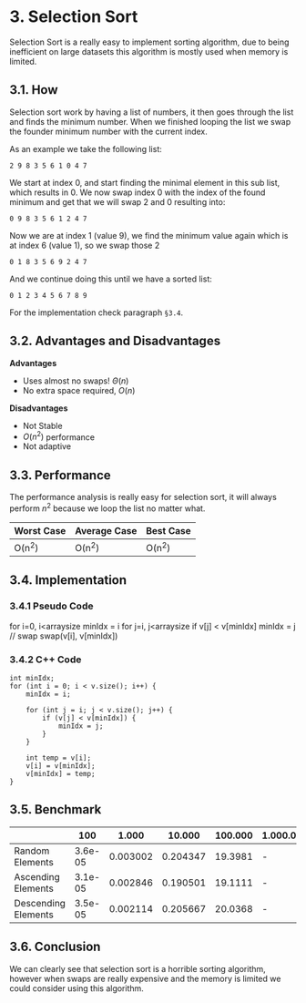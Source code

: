 # 3. Selection Sort
Selection Sort is a really easy to implement sorting algorithm, due to being inefficient on large datasets this algorithm is mostly used when memory is limited.

## 3.1. How
Selection sort work by having a list of numbers, it then goes through the list and finds the minimum number. When we finished looping the list we swap the founder minimum number with the current index.

As an example we take the following list:

	2 9 8 3 5 6 1 0 4 7

We start at index 0, and start finding the minimal element in this sub list, which results in 0. We now swap index 0 with the index of the found minimum and get that we will swap 2 and 0 resulting into:

	0 9 8 3 5 6 1 2 4 7 

Now we are at index 1 (value 9), we find the minimum value again which is at index 6 (value 1), so we swap those 2

	0 1 8 3 5 6 9 2 4 7 

And we continue doing this until we have a sorted list:

	0 1 2 3 4 5 6 7 8 9

For the implementation check paragraph `§3.4`.

## 3.2. Advantages and Disadvantages

**Advantages**
- Uses almost no swaps! $\Theta(n)$
- No extra space required, $O(n)$

**Disadvantages**
- Not Stable
- $O(n^2)$ performance
- Not adaptive

## 3.3. Performance
The performance analysis is really easy for selection sort, it will always perform $n^2$ because we loop the list no matter what.

|Worst Case|Average Case|Best Case|
|-|-|-|
|O(n<sup>2</sup>)|O(n<sup>2</sup>)|O(n<sup>2</sup>)|

## 3.4. Implementation
### 3.4.1 Pseudo Code
for i=0, i<arraysize
	minIdx = i
	for j=i, j<arraysize
		if v[j] < v[minIdx]
			minIdx = j
	// swap
    swap(v[i], v[minIdx])

### 3.4.2 C++ Code

    int minIdx;
    for (int i = 0; i < v.size(); i++) {
        minIdx = i;
        
        for (int j = i; j < v.size(); j++) {
            if (v[j] < v[minIdx]) {
                minIdx = j;
            }
        }
        
        int temp = v[i];
        v[i] = v[minIdx];
        v[minIdx] = temp;
    }

## 3.5. Benchmark
|&nbsp;| 100 | 1.000 | 10.000 | 100.000 | 1.000.000
|-|-|-|-|-|-|
|Random Elements|3.6e-05|0.003002|0.204347|19.3981|-
|Ascending Elements|3.1e-05|0.002846|0.190501|19.1111|-
|Descending Elements|3.5e-05|0.002114|0.205667|20.0368|-

## 3.6. Conclusion
We can clearly see that selection sort is a horrible sorting algorithm, however when swaps are really expensive and the memory is limited we could consider using this algorithm.